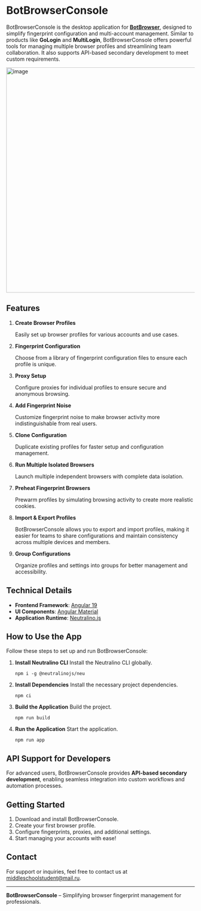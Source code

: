 # BotBrowserConsole

BotBrowserConsole is the desktop application for **[BotBrowser](https://github.com/MiddleSchoolStudent/BotBrowser)**, designed to simplify fingerprint configuration and multi-account management. Similar to products like **GoLogin** and **MultiLogin**, BotBrowserConsole offers powerful tools for managing multiple browser profiles and streamlining team collaboration. It also supports API-based secondary development to meet custom requirements.

<img width="600" alt="image" src="https://github.com/user-attachments/assets/3f632574-c8a3-4630-86ec-5730534db47b">

## Features

1. **Create Browser Profiles**

    Easily set up browser profiles for various accounts and use cases.

2. **Fingerprint Configuration**

    Choose from a library of fingerprint configuration files to ensure each profile is unique.

3. **Proxy Setup**

    Configure proxies for individual profiles to ensure secure and anonymous browsing.

4. **Add Fingerprint Noise**

    Customize fingerprint noise to make browser activity more indistinguishable from real users.

5. **Clone Configuration**

    Duplicate existing profiles for faster setup and configuration management.

6. **Run Multiple Isolated Browsers**

    Launch multiple independent browsers with complete data isolation.

7. **Preheat Fingerprint Browsers**

    Prewarm profiles by simulating browsing activity to create more realistic cookies.

8. **Import & Export Profiles**

    BotBrowserConsole allows you to export and import profiles, making it easier for teams to share configurations and maintain consistency across multiple devices and members.

9. **Group Configurations**

    Organize profiles and settings into groups for better management and accessibility.

## Technical Details

-   **Frontend Framework**: [Angular 19](https://angular.dev)
-   **UI Components**: [Angular Material](https://material.angular.io)
-   **Application Runtime**: [Neutralino.js](https://neutralino.js.org)

## How to Use the App

Follow these steps to set up and run BotBrowserConsole:

1. **Install Neutralino CLI**
   Install the Neutralino CLI globally.

    ```
    npm i -g @neutralinojs/neu
    ```

2. **Install Dependencies**
   Install the necessary project dependencies.

    ```
    npm ci
    ```

3. **Build the Application**
   Build the project.

    ```
    npm run build
    ```

4. **Run the Application**
   Start the application.

    ```
    npm run app
    ```

## API Support for Developers

For advanced users, BotBrowserConsole provides **API-based secondary development**, enabling seamless integration into custom workflows and automation processes.

## Getting Started

1. Download and install BotBrowserConsole.
2. Create your first browser profile.
3. Configure fingerprints, proxies, and additional settings.
4. Start managing your accounts with ease!

## Contact

For support or inquiries, feel free to contact us at [middleschoolstudent@mail.ru](middleschoolstudent@mail.ru).

---

**BotBrowserConsole** – Simplifying browser fingerprint management for professionals.
